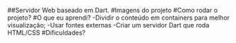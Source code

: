 ##Servidor Web baseado em Dart.
#Imagens do projeto
#Como rodar o projeto?
#O que eu aprendi?
-Dividir o conteúdo em containers para melhor visualização;
-Usar fontes externas
-Criar um servidor Dart que roda HTML/CSS
#Dificuldades?
